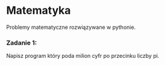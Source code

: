 # Matematyka
Problemy matematyczne rozwiązywane w pythonie.

### Zadanie 1:
Napisz program który poda milion cyfr po przecinku liczby pi.

